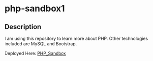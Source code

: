 # php-sandbox1

## Description

I am using this repository to learn more about PHP.  Other technologies included are MySQL and Bootstrap.

Deployed Here:
[PHP_Sandbox](https://stormy-shore-58326.herokuapp.com/)